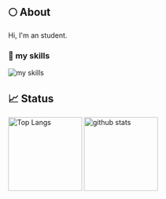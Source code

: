## 🌕 About
Hi, I'm an student.

### 🌱 my skills
<img alt="my skills" src="https://skillicons.dev/icons?theme=light&perline=8&i=css,html,js,cpp,cs,python" />


## 📈 Status
<p align="left"> 
  <img alt="Top Langs" height="150px" src="https://github-readme-stats.vercel.app/api/top-langs/?username=tsuki-lab&layout=compact&show_icons=true" />
  <img alt="github stats" height="150px" src="https://github-readme-stats.vercel.app/api?username=tsuki-lab" />
</p>